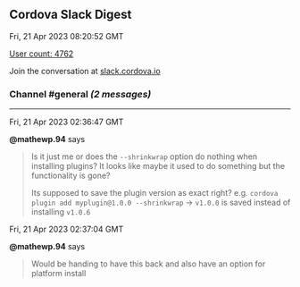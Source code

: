 ## Cordova Slack Digest
Fri, 21 Apr 2023 08:20:52 GMT

[User count: 4762](https://cordova.slack.com/)


Join the conversation at [slack.cordova.io](http://slack.cordova.io/)

### __Channel #general__ _(2 messages)_
---

Fri, 21 Apr 2023 02:36:47 GMT

__@mathewp.94__ says 
> Is it just me or does the `--shrinkwrap` option do nothing when installing plugins?
> It looks like maybe it used to do something but the functionality is gone?
> 
> Its supposed to save the plugin version as exact right? e.g. `cordova plugin add myplugin@1.0.0 --shrinkwrap` -&gt; `v1.0.0` is saved instead of installing `v1.0.6`
> 

Fri, 21 Apr 2023 02:37:04 GMT

__@mathewp.94__ says 
> Would be handing to have this back and also have an option for platform install
> 
